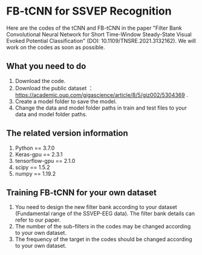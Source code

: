 # FB-tCNN for SSVEP Recognition
Here are the codes of the tCNN and FB-tCNN in the paper "Filter Bank Convolutional Neural Network for Short Time-Window Steady-State Visual Evoked Potential Classification" (DOI: 10.1109/TNSRE.2021.3132162). We will work on the codes as soon as possible.
## What you need to do
1. Download the code.
2. Download the public dataset ：https://academic.oup.com/gigascience/article/8/5/giz002/5304369 .
3. Create a model folder to save the model.
4. Change the data and model folder paths in train and test files to your data and model folder paths.
## The related version information
1. Python == 3.7.0
2. Keras-gpu == 2.3.1
3. tensorflow-gpu == 2.1.0
4. scipy == 1.5.2
5. numpy == 1.19.2
## Training FB-tCNN for your own dataset
1. You need to design the new filter bank according to your dataset (Fundamental range of the SSVEP-EEG data). The filter bank details can refer to our paper. 
2. The number of the sub-filters in the codes may be changed according to your own dataset. 
3. The frequency of the target in the codes should be changed according to your own dataset.
